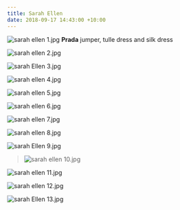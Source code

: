 ```yaml
---
title: Sarah Ellen
date: 2018-09-17 14:43:00 +10:00
---
```


![sarah ellen 1.jpg](/uploads/sarah%20ellen%201.jpg)
**Prada** jumper, tulle dress and silk dress

![sarah ellen 2.jpg](/uploads/sarah%20ellen%202.jpg)

![sarah Ellen 3.jpg](/uploads/sarah%20Ellen%203.jpg)

![sarah ellen 4.jpg](/uploads/sarah%20ellen%204.jpg)

![sarah ellen 5.jpg](/uploads/sarah%20ellen%205.jpg)

![sarah ellen 6.jpg](/uploads/sarah%20ellen%206.jpg)

![sarah ellen 7.jpg](/uploads/sarah%20ellen%207.jpg)

![sarah ellen 8.jpg](/uploads/sarah%20ellen%208.jpg)

![sarah Ellen 9.jpg](/uploads/sarah%20Ellen%209.jpg)

> ![sarah ellen 10.jpg](/uploads/sarah%20ellen%2010.jpg)

![sarah ellen 11.jpg](/uploads/sarah%20ellen%2011.jpg)

![sarah ellen 12.jpg](/uploads/sarah%20ellen%2012.jpg)

![sarah Ellen 13.jpg](/uploads/sarah%20Ellen%2013.jpg)